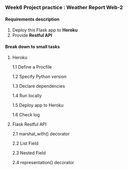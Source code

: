 ### Week6 Project practice : Weather Report Web-2

#### Requirements description

1. Deploy this Flask app to **Heroku**
2. Provide **Restful API**

#### Break down to small tasks

1. Heroku

   1.1 Define a Procfile
   
   1.2 Specify Python version
   
   1.3 Declare dependencies
   
   1.4 Run locally
   
   1.5 Deploy app to Heroku
   
   1.6 Check log
   
2. Flask Restful API

   2.1 marshal_with() decorator
   
   2.2 List Field
   
   2.3 Nested Field
   
   2.4 representation() decorator
   





